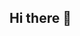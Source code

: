 ## Hi there 👋

<!--
**Otávio Brandão** is a ✨ _special_ ✨ repository because its `README.md` (this file) appears on your GitHub profile.

Here are some ideas to get you started:

- 🔭 I’m currently working in an investment fund.
- 🌱 I’m currently learning  about AWS and AZURE.
- 👯 I’m looking to collaborate in projects with Cloud and Data.
- 💬 Ask me about python, javascript, sql...
- 📫 How to reach me: otavioac.brandao@gmail.com  / projt4.0@gmail.com  / +55 31 99546 0797
- ⚡ Fun fact about me: I'm in love with horses, Cruzeiro and being on the beach lol

-->
